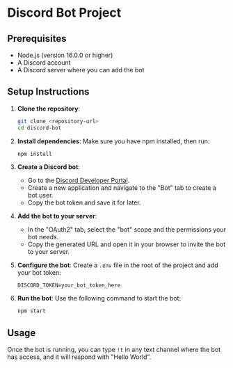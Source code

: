 # Discord Bot Project

## Prerequisites

- Node.js (version 16.0.0 or higher)
- A Discord account
- A Discord server where you can add the bot

## Setup Instructions

1. **Clone the repository**:
   ```bash
   git clone <repository-url>
   cd discord-bot
   ```

2. **Install dependencies**:
   Make sure you have npm installed, then run:
   ```bash
   npm install
   ```

3. **Create a Discord bot**:
   - Go to the [Discord Developer Portal](https://discord.com/developers/applications).
   - Create a new application and navigate to the "Bot" tab to create a bot user.
   - Copy the bot token and save it for later.

4. **Add the bot to your server**:
   - In the "OAuth2" tab, select the "bot" scope and the permissions your bot needs.
   - Copy the generated URL and open it in your browser to invite the bot to your server.

5. **Configure the bot**:
   Create a `.env` file in the root of the project and add your bot token:
   ```
   DISCORD_TOKEN=your_bot_token_here
   ```

6. **Run the bot**:
   Use the following command to start the bot:
   ```bash
   npm start
   ```

## Usage

Once the bot is running, you can type `!t` in any text channel where the bot has access, and it will respond with "Hello World".
